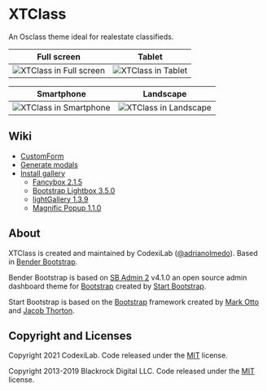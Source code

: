 
# XTClass

An Osclass theme ideal for realestate classifieds.

| Full screen | Tablet |
|--|--|
| ![XTClass in Full screen](https://i.imgur.com/bzr67pQ.png) | ![XTClass in Tablet](https://i.imgur.com/OHSpdkf.png) |

| Smartphone | Landscape |
|--|--|
| ![XTClass in Smartphone](https://i.imgur.com/QIBagFD.png) | ![XTClass in Landscape](https://i.imgur.com/XcrDQYa.png) |

## Wiki

* [CustomForm](https://github.com/codexilab/osclass-benderbs/wiki/CustomForm)
* [Generate modals](https://github.com/codexilab/osclass-benderbs/wiki/Generate-modals)
* [Install gallery](https://github.com/codexilab/osclass-benderbs/wiki/Install-gallery)
  * [Fancybox 2.1.5](https://github.com/codexilab/osclass-benderbs/wiki/Fancybox-2.1.5)
  * [Bootstrap Lightbox 3.5.0](https://github.com/codexilab/osclass-benderbs/wiki/Bootstrap-Lightbox-3.5.0)
  * [lightGallery 1.3.9](https://github.com/codexilab/osclass-benderbs/wiki/lightGallery-1.3.9)
  * [Magnific Popup 1.1.0](https://github.com/codexilab/osclass-benderbs/wiki/Magnific-Popup-1.1.0)

## About

XTClass is created and maintained by CodexiLab ([@adrianolmedo](https://github.com/adrianolmedo)). Based in [Bender Bootstrap](https://github.com/codexilab/osclass-benderbs).

Bender Bootstrap is based on [SB Admin 2](https://startbootstrap.com/template-overviews/sb-admin-2/) v4.1.0 an open source admin dashboard theme for [Bootstrap](http://getbootstrap.com/) created by [Start Bootstrap](http://startbootstrap.com/).

Start Bootstrap is based on the [Bootstrap](http://getbootstrap.com/) framework created by [Mark Otto](https://twitter.com/mdo) and [Jacob Thorton](https://twitter.com/fat).

## Copyright and Licenses

Copyright 2021 CodexiLab. Code released under the [MIT](https://github.com/codexilab/osclass-benderbs/blob/master/LICENSE) license.

Copyright 2013-2019 Blackrock Digital LLC. Code released under the [MIT](https://github.com/BlackrockDigital/startbootstrap-resume/blob/gh-pages/LICENSE) license.
